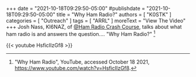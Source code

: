 +++
date = "2021-10-18T09:29:50-05:00"
#publishdate = "2021-10-18T09:29:50-05:00"
title = "Why Ham Radio?"
authors = [ "K0STK" ]
categories = [ "Outreach" ]
tags = [ "ARRL" ]
moreText = "View The Video"
+++
Josh Nass, KI6NAZ, of
[@Ham Radio Crash Course](https://www.youtube.com/channel/UChAu6Cof9KlfFxSbL9ytosQ),
talks about what ham radio is and answers the question.... "Why Ham Radio?"
[^1]
<!--more-->

[^1]: "Why Ham Radio", YouTube, accessed October 18 2021, https://www.youtube.com/watch?v=HsficIIzGf8.

{{< youtube HsficIIzGf8 >}}
